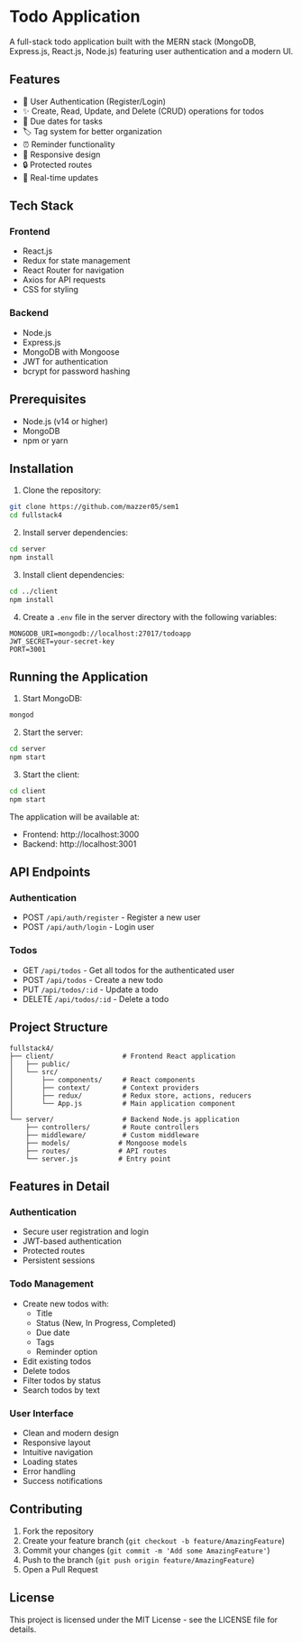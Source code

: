 # Todo Application

A full-stack todo application built with the MERN stack (MongoDB, Express.js, React.js, Node.js) featuring user authentication and a modern UI.

## Features

- 🔐 User Authentication (Register/Login)
- ✨ Create, Read, Update, and Delete (CRUD) operations for todos
- 📅 Due dates for tasks
- 🏷️ Tag system for better organization
- ⏰ Reminder functionality
- 📱 Responsive design
- 🔒 Protected routes
- 🔄 Real-time updates

## Tech Stack

### Frontend
- React.js
- Redux for state management
- React Router for navigation
- Axios for API requests
- CSS for styling

### Backend
- Node.js
- Express.js
- MongoDB with Mongoose
- JWT for authentication
- bcrypt for password hashing

## Prerequisites

- Node.js (v14 or higher)
- MongoDB
- npm or yarn

## Installation

1. Clone the repository:
```bash
git clone https://github.com/mazzer05/sem1
cd fullstack4
```

2. Install server dependencies:
```bash
cd server
npm install
```

3. Install client dependencies:
```bash
cd ../client
npm install
```

4. Create a `.env` file in the server directory with the following variables:
```
MONGODB_URI=mongodb://localhost:27017/todoapp
JWT_SECRET=your-secret-key
PORT=3001
```

## Running the Application

1. Start MongoDB:
```bash
mongod
```

2. Start the server:
```bash
cd server
npm start
```

3. Start the client:
```bash
cd client
npm start
```

The application will be available at:
- Frontend: http://localhost:3000
- Backend: http://localhost:3001

## API Endpoints

### Authentication
- POST `/api/auth/register` - Register a new user
- POST `/api/auth/login` - Login user

### Todos
- GET `/api/todos` - Get all todos for the authenticated user
- POST `/api/todos` - Create a new todo
- PUT `/api/todos/:id` - Update a todo
- DELETE `/api/todos/:id` - Delete a todo

## Project Structure

```
fullstack4/
├── client/                 # Frontend React application
│   ├── public/
│   └── src/
│       ├── components/     # React components
│       ├── context/        # Context providers
│       ├── redux/          # Redux store, actions, reducers
│       └── App.js          # Main application component
│
└── server/                 # Backend Node.js application
    ├── controllers/        # Route controllers
    ├── middleware/         # Custom middleware
    ├── models/            # Mongoose models
    ├── routes/            # API routes
    └── server.js          # Entry point
```

## Features in Detail

### Authentication
- Secure user registration and login
- JWT-based authentication
- Protected routes
- Persistent sessions

### Todo Management
- Create new todos with:
  - Title
  - Status (New, In Progress, Completed)
  - Due date
  - Tags
  - Reminder option
- Edit existing todos
- Delete todos
- Filter todos by status
- Search todos by text

### User Interface
- Clean and modern design
- Responsive layout
- Intuitive navigation
- Loading states
- Error handling
- Success notifications

## Contributing

1. Fork the repository
2. Create your feature branch (`git checkout -b feature/AmazingFeature`)
3. Commit your changes (`git commit -m 'Add some AmazingFeature'`)
4. Push to the branch (`git push origin feature/AmazingFeature`)
5. Open a Pull Request

## License

This project is licensed under the MIT License - see the LICENSE file for details.
